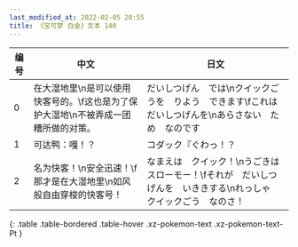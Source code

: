 ```yaml
---
last_modified_at: 2022-02-05 20:55
title: 《宝可梦 白金》文本 140
---
```

| 编号 | 中文 | 日文 |
| ---- | ---- | ---- |
| 0 | 在大湿地里\n是可以使用快客号的。\f这也是为了保护大湿地\n不被弄成一团糟所做的对策。 | だいしつげん　では\nクイックごうを　りよう　できます\fこれは　だいしつげんを\nあらさない　ため　なのです |
| 1 | 可达鸭：嘎！？ | コダック『ぐわっ！？ |
| 2 | 名为快客！\n安全迅速！\f那才是在大湿地里\n如风般自由穿梭的快客号！ | なまえは　クイック！\nうごきは　スローモー！\fそれが　だいしつげんを　いききする\nれっしゃ　クイックごう　なのさ！ |
{: .table .table-bordered .table-hover .xz-pokemon-text .xz-pokemon-text-Pt }